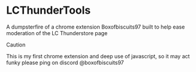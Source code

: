 # LCThunderTools
A dumpsterfire of a chrome extension Boxofbiscuits97 built to help ease moderation of the LC Thunderstore page

> [!CAUTION]
> This is my first chrome extension and deep use of javascript, so it may act funky please ping on discord @boxofbiscuits97

